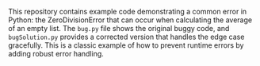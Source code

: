 This repository contains example code demonstrating a common error in Python: the ZeroDivisionError that can occur when calculating the average of an empty list. The `bug.py` file shows the original buggy code, and `bugSolution.py` provides a corrected version that handles the edge case gracefully.  This is a classic example of how to prevent runtime errors by adding robust error handling.